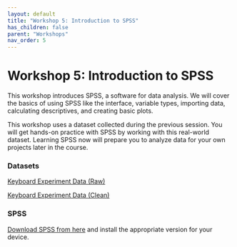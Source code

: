 ```yaml
---
layout: default
title: "Workshop 5: Introduction to SPSS"
has_children: false
parent: "Workshops"
nav_order: 5
---
```


# Workshop 5: Introduction to SPSS

This workshop introduces SPSS, a software for data analysis. We will cover the basics of using SPSS like the interface, variable types, importing data, calculating descriptives, and creating basic plots.

This workshop uses a dataset collected during the previous session. You will get hands-on practice with SPSS by working with this real-world dataset. Learning SPSS now will prepare you to analyze data for your own projects later in the course.

### Datasets

[Keyboard Experiment Data (Raw)]({{site.baseurl}}/assets/workshops/DA2024-ExperimentData.xlsx)

[Keyboard Experiment Data (Clean)]({{site.baseurl}}/assets/workshops/DA2024-ExperimentData-cleaned.xlsx)

### SPSS

[Download SPSS from here](https://www.tudelft.nl/studenten/ict/software) and install the appropriate version for your device.
